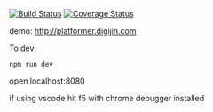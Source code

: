 
[![Build Status](https://travis-ci.org/digijin/platformer.svg?branch=master)](https://travis-ci.org/digijin/platformer)
[![Coverage Status](https://coveralls.io/repos/github/digijin/platformer/badge.svg?branch=master)](https://coveralls.io/github/digijin/platformer?branch=master)

demo: http://platformer.digijin.com

To dev: 

```
npm run dev
```

open localhost:8080

if using vscode hit f5 with chrome debugger installed 